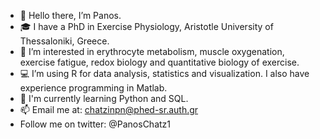 - 👋 Hello there, I’m Panos. 
- 🎓 I have a PhD in Exercise Physiology, Aristotle University of Thessaloniki, Greece.
- 👀 I’m interested in erythrocyte metabolism, muscle oxygenation, exercise fatigue, redox biology and quantitative biology of exercise.
- 💻 I’m using R for data analysis, statistics and visualization. I also have experience programming in Matlab. 
- 📖 I'm currently learning Python and SQL.
- 📫 Email me at: chatzinpn@phed-sr.auth.gr
- Follow me on twitter: @PanosChatz1

<!---
PanosChatzi/PanosChatzi is a ✨ special ✨ repository because its `README.md` (this file) appears on your GitHub profile.
You can click the Preview link to take a look at your changes.
--->
